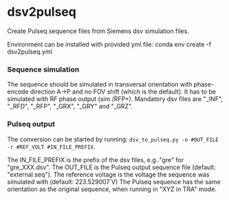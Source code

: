 # dsv2pulseq

Create Pulseq sequence files from Siemens dsv simulation files.

Environment can be installed with provided yml file: conda env create -f dsv2pulseq.yml

### Sequence simulation

The sequence should be simulated in transversal orientation with phase-encode direction A->P and no FOV shift (which is the default).
It has to be simulated with RF phase output (sim /RFP+). Mandatory dsv files are "_INF", "_RFD", "_RFP", "_GRX", "_GRY" and "_GRZ".

### Pulseq output

The conversion can be started by running: `dsv_to_pulseq.py -o #OUT_FILE -r #REF_VOLT #IN_FILE_PREFIX`.  

The IN_FILE_PREFIX is the prefix of the dsv files, e.g. "gre" for "gre_XXX.dsv".
The OUT_FILE is the Pulseq output sequence file (default: "external.seq"). The reference voltage is the voltage the sequence was simulated with (default: 223.529007 V)
The Pulseq sequence has the same orientation as the original sequence, when running in "XYZ in TRA" mode.
